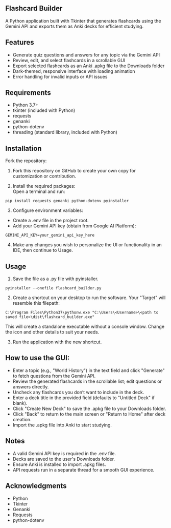 ## Flashcard Builder
A Python application built with Tkinter that generates flashcards using the Gemini API and exports them as Anki decks for efficient studying.

## Features
- Generate quiz questions and answers for any topic via the Gemini API
- Review, edit, and select flashcards in a scrollable GUI
- Export selected flashcards as an Anki .apkg file to the Downloads folder
- Dark-themed, responsive interface with loading animation
- Error handling for invalid inputs or API issues

## Requirements
- Python 3.7+
- tkinter (included with Python)
- requests
- genanki
- python-dotenv
- threading (standard library, included with Python)

## Installation
Fork the repository:
1. Fork this repository on GitHub to create your own copy for customization or contribution.

2. Install the required packages: <br>
Open a terminal and run:
```
pip install requests genanki python-dotenv pyinstaller
```

3. Configure environment variables:  

- Create a .env file in the project root.  
- Add your Gemini API key (obtain from Google AI Platform):
```
GEMINI_API_KEY=your_gemini_api_key_here
```

4. Make any changes you wish to personalize the UI or functionality in an IDE, then continue to Usage.


## Usage

1. Save the file as a .py file with pyinstaller.
```
pyinstaller --onefile flashcard_builder.py
```

2. Create a shortcut on your desktop to run the software. Your "Target" will resemble this filepath:  
```
C:\Program Files\Python37\pythonw.exe "C:\Users\<Username>\<path to saved file>\dist\flashcard_builder.exe"
```

This will create a standalone executable without a console window. Change the icon and other details to suit your needs.

3. Run the application with the new shortcut.


## How to use the GUI:
- Enter a topic (e.g., "World History") in the text field and click "Generate" to fetch questions from the Gemini API.  
- Review the generated flashcards in the scrollable list; edit questions or answers directly.  
- Uncheck any flashcards you don’t want to include in the deck.  
- Enter a deck title in the provided field (defaults to "Untitled Deck" if blank).  
- Click "Create New Deck" to save the .apkg file to your Downloads folder.  
- Click "Back" to return to the main screen or "Return to Home" after deck creation.  
- Import the .apkg file into Anki to start studying.

## Notes
- A valid Gemini API key is required in the .env file.  
- Decks are saved to the user's Downloads folder.  
- Ensure Anki is installed to import .apkg files.  
- API requests run in a separate thread for a smooth GUI experience.

## Acknowledgments
- Python
- Tkinter
- Genanki
- Requests
- python-dotenv

